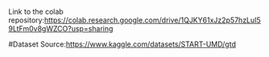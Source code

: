 Link to the colab repository:https://colab.research.google.com/drive/1QJKY61xJz2p57hzLuI59LtFm0v8gWZCO?usp=sharing


#Dataset Source:https://www.kaggle.com/datasets/START-UMD/gtd
